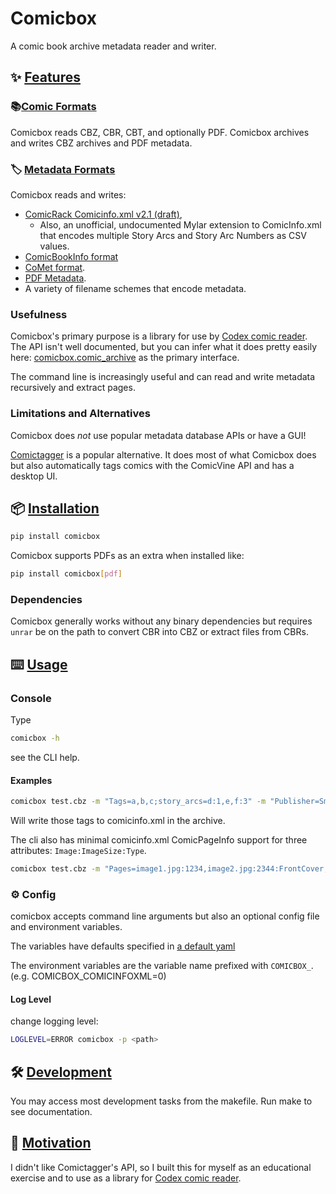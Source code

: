 # Comicbox

A comic book archive metadata reader and writer.

## ✨ <a href="features">Features</a>

### 📚<a href="comicFormats">Comic Formats</a>

Comicbox reads CBZ, CBR, CBT, and optionally PDF.
Comicbox archives and writes CBZ archives and PDF metadata.

### 🏷️ <a href="metadata_formats">Metadata Formats</a>

Comicbox reads and writes:

- [ComicRack Comicinfo.xml v2.1 (draft)](https://anansi-project.github.io/docs/comicinfo/schemas/v2.1),
  - Also, an unofficial, undocumented Mylar extension to ComicInfo.xml that encodes multiple Story Arcs and Story Arc Numbers as CSV values.
- [ComicBookInfo format](https://code.google.com/archive/p/comicbookinfo/)
- [CoMet format](https://github.com/wdhongtw/comet-utils).
- [PDF Metadata](https://pymupdf.readthedocs.io/en/latest/tutorial.html#accessing-meta-data).
- A variety of filename schemes that encode metadata.

### Usefulness

Comicbox's primary purpose is a library for use by [Codex comic reader](https://github.com/ajslater/codex/).
The API isn't well documented, but you can infer what it does pretty easily here: [comicbox.comic_archive](https://github.com/ajslater/comicbox/blob/main/comicbox/comic_archive.py) as the primary interface.

The command line is increasingly useful and can read and write metadata recursively and extract pages.

### Limitations and Alternatives

Comicbox does _not_ use popular metadata database APIs or have a GUI!

[Comictagger](https://github.com/comictagger/comictagger) is a popular alternative. It does most of what Comicbox does but also automatically tags comics with the ComicVine API and has a desktop UI.

## 📦 <a href="install">Installation</a>

```sh
pip install comicbox
```

Comicbox supports PDFs as an extra when installed like:

```sh
pip install comicbox[pdf]
```

### Dependencies

Comicbox generally works without any binary dependencies but requires `unrar` be on the path to convert CBR into CBZ or extract files from CBRs.

## ⌨️ <a href="usage">Usage</a>

### Console

Type

```sh
comicbox -h
```

see the CLI help.

#### Examples

```sh
comicbox test.cbz -m "Tags=a,b,c;story_arcs=d:1,e,f:3" -m "Publisher=SmallComics" -w cr
```

Will write those tags to comicinfo.xml in the archive.

The cli also has minimal comicinfo.xml ComicPageInfo support for three attributes: `Image:ImageSize:Type`.

```sh
comicbox test.cbz -m "Pages=image1.jpg:1234,image2.jpg:2344:FrontCover,image3.jpg,image4.jpg:2344:BackCover" -w cr
```

### ⚙️ Config

comicbox accepts command line arguments but also an optional config file
and environment variables.

The variables have defaults specified in
[a default yaml](https://github.com/ajslater/comicbox/blob/main/comicbox/config_default.yaml)

The environment variables are the variable name prefixed with `COMICBOX_`. (e.g. COMICBOX_COMICINFOXML=0)

#### Log Level

change logging level:

```sh
LOGLEVEL=ERROR comicbox -p <path>
```

## 🛠 <a href="development">Development</a>

You may access most development tasks from the makefile. Run make to see documentation.

## 🤔 <a href="motivation">Motivation</a>

I didn't like Comictagger's API, so I built this for myself as an educational exercise and to use as a library for
[Codex comic reader](https://github.com/ajslater/codex/).
